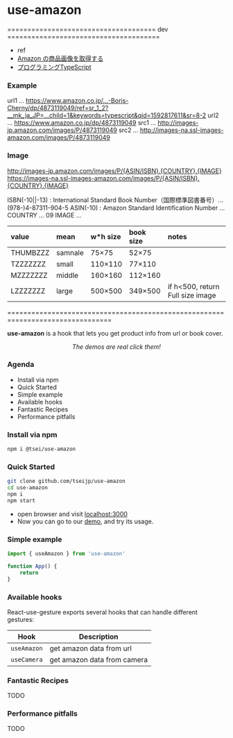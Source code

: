 # use-amazon
===================================== dev ======================================

* ref
* [Amazon の商品画像を取得する](https://www.ipentec.com/document/internet-get-amazon-product-image)
* [プログラミングTypeScript](https://www.amazon.co.jp/dp/4873119049)

### Example
url1 ... https://www.amazon.co.jp/...-Boris-Cherny/dp/4873119049/ref=sr_1_2?__mk_ja_JP=...child=1&keywords=typescript&qid=1592817611&sr=8-2
url2 ... https://www.amazon.co.jp/dp/4873119049
src1 ... http://images-jp.amazon.com/images/P/4873119049
src2 ... http://images-na.ssl-images-amazon.com/images/P/4873119049

### Image
http://images-jp.amazon.com/images/P/{ASIN/ISBN}.{COUNTRY}.{IMAGE}
https://images-na.ssl-images-amazon.com/images/P/{ASIN/ISBN}.{COUNTRY}.{IMAGE}

ISBN(-10||-13) : International Standard Book Number（国際標準図書番号）... (978-)4-87311-904-5
ASIN(-10) : Amazon Standard Identification Number ...
COUNTRY ... 09
IMAGE ...

value    | mean     | w*h size | book size | notes  
:-|:-|:-|:-|:-  
THUMBZZZ | samnale  | 75×75   | 52×75    |  
TZZZZZZZ | small    | 110×110 | 77×110   |  
MZZZZZZZ | middle   | 160×160 | 112×160  |  
LZZZZZZZ | large    | 500×500 | 349×500  | if h<500, return Full size image  

================================================================================

__use-amazon__ is a hook that lets you get product info from url or book cover.
<!--p align="middle">
  <a href="https://codesandbox.io/s/draggable-list-fh8r8"><img src="https://i.imgur.com/qLKJod3.gif" width="400"/></a>
  <a href="https://codesandbox.io/s/cards-fduch"><img src="https://i.imgur.com/H6nXQEq.gif" width="400"/></a>
  <a href="https://codesandbox.io/s/action-sheet-zuwji"><img src="https://i.imgur.com/THKPrmR.gif" width="400"/></a>
  <a href="https://codesandbox.io/s/infinite-slideshow-nigoy"><img src="https://i.imgur.com/cuOfqST.gif" width="400"/></a>
  <a href="https://codesandbox.io/s/viewpager-v364z"><img src="https://i.imgur.com/iwZOfT9.gif" width="400"/></a>
  <a href="https://codesandbox.io/s/rkgzi"><img src="https://i.imgur.com/Walt1Ip.gif" width="400"/></a>
</p-->

<p align="middle"><i>The demos are real click them!</i></p>

### Agenda
* Install via npm
* Quick Started
* Simple example
* Available hooks
* Fantastic Recipes
* Performance pitfalls

### Install via npm

```bash
npm i @tsei/use-amazon
```
### Quick Started
```bash
git clone github.com/tseijp/use-amazon
cd use-amazon
npm i
npm start
```

* open browser and visit [localhost:3000](http://localhost:3000/)
* Now you can go to our [demo](https://tsei.jp/hook/), and try its usage.

### Simple example

<!--p align="middle">
  <a href="https://codesandbox.io/s/react-use-gesture-simple-i5e0j"><img src="https://i.imgur.com/AMzsEi3.gif" width="400"/></a>
</p-->

```jsx
import { useAmazon } from 'use-amazon'

function App() {
    return
}
```

### Available hooks

React-use-gesture exports several hooks that can handle different gestures:

| Hook         | Description                                |
| ------------ | ------------------------------------------ |
| `useAmazon`  | get amazon data from url                   |
| `useCamera`  | get amazon data from camera                |


### Fantastic Recipes
TODO

### Performance pitfalls
TODO
